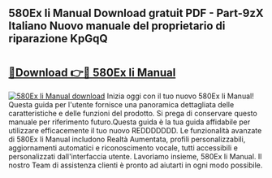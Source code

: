 ## 580Ex Ii Manual Download gratuit PDF - Part-9zX Italiano Nuovo manuale del proprietario di riparazione KpGqQ

# <h2><a href="http://dfcu8g.blite.top/?on=580Ex+Ii+Manual">🔗Download 👉🔴 580Ex Ii Manual</a></h2>

[![580Ex Ii Manual download](https://i.imgur.com/lujVjoI.png)](http://dfcu8g.blite.top/?on=580Ex+Ii+Manual)
Inizia oggi con il tuo nuovo 580Ex Ii Manual! Questa guida per l'utente fornisce una panoramica dettagliata delle caratteristiche e delle funzioni del prodotto. Si prega di conservare questo manuale per riferimento futuro.Questa guida è la tua guida affidabile per utilizzare efficacemente il tuo nuovo REDDDDDDD. Le funzionalità avanzate di 580Ex Ii Manual includono Realtà Aumentata, profili personalizzabili, aggiornamenti automatici e riconoscimento vocale, tutti accessibili e personalizzati dall'interfaccia utente. Lavoriamo insieme, 580Ex Ii Manual. Il nostro Team di assistenza clienti è pronto ad aiutarti in ogni modo possibile.
